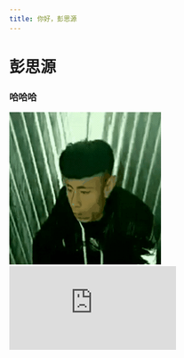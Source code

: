 ```yaml
---
title: 你好，彭思源
---
```

# 彭思源
### 哈哈哈
![奥利给，造他就完了](../img/olg.gif)
![test](https://api.btstu.cn/sjbz/api.php?lx=dongman&amp;format=images)
